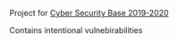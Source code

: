 Project for [Cyber Security Base 2019-2020](https://cybersecuritybase.mooc.fi/)

Contains intentional vulnebirabilities